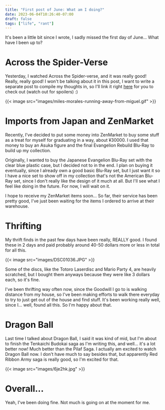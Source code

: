 ```yaml
---
title: "First post of June: What am I doing?"
date: 2023-06-04T10:26:40-07:00
draft: false
tags: ["life", "rant"]
---
```


It's been a little bit since I wrote, I sadly missed the first day of June... What have I been up to?

# Across the Spider-Verse

Yesterday, I watched Across the Spider-verse, and it was really good! Really, really good! I won't be talking about it in this post, I want to write a separate post to compile my thoughts in, so I'll link it right [here](/netlogs/2023/06/across-the-spiderverse-a-great-sequel-to-a-great-movie) for you to check out (watch out for spoilers) :)

{{< image src="images/miles-morales-running-away-from-miguel.gif" >}}

# Imports from Japan and ZenMarket

Recently, I've decided to put some money into ZenMarket to buy some stuff as a treat for myself for graduating in a way, about ¥30000. I used that money to buy an Asuka figure and the final Evangelion Rebuild Blu-Ray to build up my collection. 

Originally, I wanted to buy the Japanese Evangelion Blu-Ray set with the clear blue plastic case, but I decided not to in the end. I plan on buying it eventually, since I already own a good basic Blu-Ray set, but I just want it so I have a nice set to show off in my collection that's not the American Blu-Ray set, since I don't really like the design of it much at all. But I'll see what I feel like doing in the future. For now, I will wait on it. 

I hope to receive my ZenMarket items soon... So far, their service has been pretty good, I've just been waiting for the items I ordered to arrive at their warehouse.

# Thrifting

My thrift finds in the past few days have been really, REALLY good. I found these in 2 days and paid probably around 40-50 dollars more or less in total for all this.

{{< image src="images/DSC01036.JPG" >}}

Some of the discs, like the Totoro Laserdisc and Mario Party 4, are heavily scratched, but I bought them anyways because they were like 3 dollars each, so it's fine. 

I've been thrifting way often now, since the Goodwill I go to is walking distance from my house, so I've been making efforts to walk there everyday to try to just get out of the house and find stuff. It's been working really well, since I... well, found all this. So I'm happy about that. 

# Dragon Ball

Last time I talked about Dragon Ball, I said it was kind of mid, but I'm about to finish the Tenkaichi Budokai saga as I'm writing this, and well... it's a lot better now! Much better than the Pilaf Saga. I actually am excited to watch Dragon Ball now. I don't have much to say besides that, but apparently Red Ribbon Army saga is really good, so I'm excited for that.

{{< image src="images/6je2hk.jpg" >}}

# Overall...

Yeah, I've been doing fine. Not much is going on at the moment for me. 

